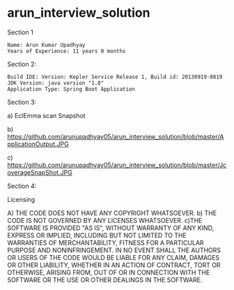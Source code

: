 # arun_interview_solution

Section 1

	Name: Arun Kumar Upadhyay
	Years of Experience: 11 years 0 months


Section 2: 

	Build IDE: Version: Kepler Service Release 1, Build id: 20130919-0819
	JDK Version: java version "1.8"
	Application Type: Spring Boot Application

Section 3: 

a) EclEmma scan Snapshot 

b) https://github.com/arunupadhyay05/arun_interview_solution/blob/master/ApplicationOutput.JPG

c) https://github.com/arunupadhyay05/arun_interview_solution/blob/master/JcoverageSnapShot.JPG



Section 4:

Licensing 

A) THE CODE DOES NOT HAVE ANY COPYRIGHT WHATSOEVER.
b) THE CODE IS NOT GOVERNED BY ANY LICENSES WHATSOEVER.
c)THE SOFTWARE IS PROVIDED "AS IS", WITHOUT WARRANTY OF ANY KIND, EXPRESS OR IMPLIED, INCLUDING BUT NOT LIMITED TO THE WARRANTIES OF MERCHANTABILITY, FITNESS FOR A PARTICULAR PURPOSE AND NONINFRINGEMENT. IN NO EVENT SHALL THE AUTHORS OR USERS OF THE CODE WOULD BE LIABLE FOR ANY CLAIM, DAMAGES OR OTHER LIABILITY, WHETHER IN AN ACTION OF CONTRACT, TORT OR OTHERWISE, ARISING FROM, OUT OF OR IN CONNECTION WITH THE SOFTWARE OR THE USE OR OTHER DEALINGS IN THE SOFTWARE.

